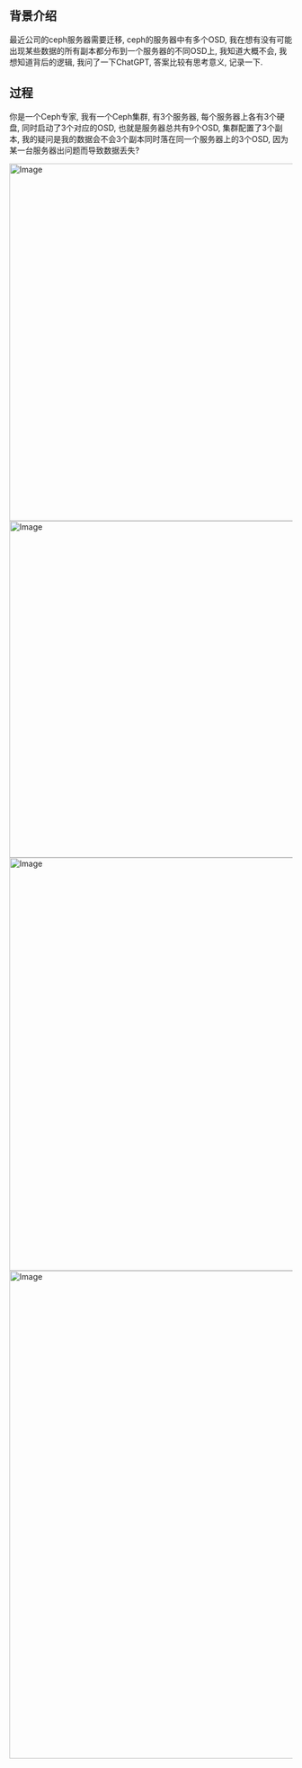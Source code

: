 ## 背景介绍

最近公司的ceph服务器需要迁移, ceph的服务器中有多个OSD, 我在想有没有可能出现某些数据的所有副本都分布到一个服务器的不同OSD上, 我知道大概不会, 我想知道背后的逻辑, 我问了一下ChatGPT, 答案比较有思考意义, 记录一下.

## 过程

你是一个Ceph专家, 我有一个Ceph集群, 有3个服务器, 每个服务器上各有3个硬盘, 同时启动了3个对应的OSD, 也就是服务器总共有9个OSD, 集群配置了3个副本, 我的疑问是我的数据会不会3个副本同时落在同一个服务器上的3个OSD, 因为某一台服务器出问题而导致数据丢失?

<img width="994" height="636" alt="Image" src="https://github.com/user-attachments/assets/1b89821f-0d51-48af-a40e-dd229143194a" />
<img width="842" height="599" alt="Image" src="https://github.com/user-attachments/assets/2d3287b3-5af8-4522-86ce-c10d8d3c7645" />
<img width="1019" height="735" alt="Image" src="https://github.com/user-attachments/assets/aac82622-b082-4a6e-bf76-0e32ca024dc8" />
<img width="689" height="868" alt="Image" src="https://github.com/user-attachments/assets/a96f5b73-01c7-4c74-818d-8a948951b640" />
